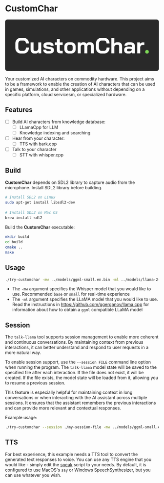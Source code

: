 # CustomChar

![CustomChar](CustomChar.svg)

Your customized AI characters on commodity hardware. This project aims to be a framework to enable the creation of AI characters that can be used in games, simulations, and other applications without depending on a specific platform, cloud servicesm, or specialized hardware.

## Features

- [ ] Build AI characters from knowledge database:
  - [ ] LLamaCpp for LLM
  - [ ] Knowledge indexing and searching
- [ ] Hear from your character:
  - [ ] TTS with bark.cpp
- [ ] Talk to your character
  - [ ] STT with whisper.cpp

## Build

**CustomChar** depends on SDL2 library to capture audio from the microphone. Install SDL2 library before building.

```bash
# Install SDL2 on Linux
sudo apt-get install libsdl2-dev

# Install SDL2 on Mac OS
brew install sdl2
```

Build the **CustomChar** executable:

```bash
mkdir build
cd build
cmake ..
make
```

## Usage

```bash
./try-customchar -mw ../models/ggml-small.en.bin -ml ../models/llama-2-7b-chat.ggmlv3.q4_0.bin -p "User" -t 8
```

- The `-mw` argument specifies the Whisper model that you would like to use. Recommended `base` or `small` for real-time experience
- The `-ml` argument specifies the LLaMA model that you would like to use. Read the instructions in https://github.com/ggerganov/llama.cpp for information about how to obtain a `ggml` compatible LLaMA model

## Session

The `talk-llama` tool supports session management to enable more coherent and continuous conversations. By maintaining context from previous interactions, it can better understand and respond to user requests in a more natural way.

To enable session support, use the `--session FILE` command line option when running the program. The `talk-llama` model state will be saved to the specified file after each interaction. If the file does not exist, it will be created. If the file exists, the model state will be loaded from it, allowing you to resume a previous session.

This feature is especially helpful for maintaining context in long conversations or when interacting with the AI assistant across multiple sessions. It ensures that the assistant remembers the previous interactions and can provide more relevant and contextual responses.

Example usage:

```bash
./try-customchar --session ./my-session-file -mw ../models/ggml-small.en.bin -ml ../models/llama-2-7b-chat.ggmlv3.q4_0.bin -p "User" -t 8
```

## TTS

For best experience, this example needs a TTS tool to convert the generated text responses to voice.
You can use any TTS engine that you would like - simply edit the [speak](speak) script to your needs.
By default, it is configured to use MacOS's `say` or Windows SpeechSynthesizer, but you can use whatever you wish.

